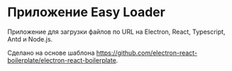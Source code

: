 # Приложение Easy Loader
Приложение для загрузки файлов по URL на Electron, React, Typescript, Antd и Node.js.

Сделано на основе шаблона https://github.com/electron-react-boilerplate/electron-react-boilerplate.

